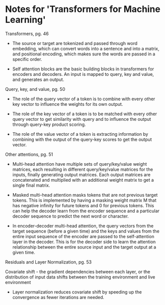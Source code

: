 # Notes for 'Transformers for Machine Learning'



Transformers, pg. 46


- The source or target are tokenized and passed through word embedding, which can convert words into a sentence and into a matrix, and positional encoding, which makes sure the words are passed in a specific order.

- Self attention blocks are the basic building blocks in transformers for encoders and decoders. An input is mapped to query, key and value, and generates an output.



Query, key, and value, pg. 50


- The role of the query vector of a token is to combine with every other key vector to influence the weights for its own output.

- The role of the key vector of a token is to be matched with every other query vector to get similarity with query and to influence the output through query-key product scoring.

- The role of the value vector of a token is extracting information by combining with the output of the query-key scores to get the
output vector.



Other attentions, pg. 51


- Multi-head attention have multiple sets of query/key/value weight matrices, each resulting in different query/key/value matrices for the inputs, finally generating output matrices. Each output matrices are concatenated and multiplied with an additional weight matrix to get a single final matrix.

- Masked multi-head attention masks tokens that are not previous target tokens. This is implemented by having a masking weight matrix M that has negative infinity for future tokens and 0 for previous tokens. This can help the decoder learn from the encoder sequence and a particular decoder sequence to predict the next word or character.

- In encoder-decoder multi-head attention, the query vectors from the target sequence (before a given time) and the keys and values from the entire input sequence of the encoder are passed to the self-attention layer in the decoder. This is for the decoder side to learn the attention relationship between the entire source input and the target output at a given time.



Residuals and Layer Normalization, pg. 53


Covariate shift - the gradient dependencies between each layer, or the distribution of input data shifts between the training environment and live environment
- Layer normalization reduces covariate shift by speeding up the convergence as fewer iterations are needed.